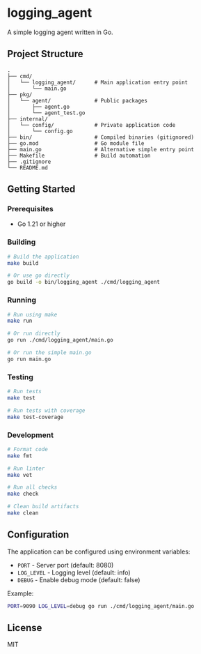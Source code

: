 # logging_agent

A simple logging agent written in Go.

## Project Structure

```
.
├── cmd/
│   └── logging_agent/      # Main application entry point
│       └── main.go
├── pkg/
│   └── agent/              # Public packages
│       ├── agent.go
│       └── agent_test.go
├── internal/
│   └── config/             # Private application code
│       └── config.go
├── bin/                    # Compiled binaries (gitignored)
├── go.mod                  # Go module file
├── main.go                 # Alternative simple entry point
├── Makefile                # Build automation
├── .gitignore
└── README.md
```

## Getting Started

### Prerequisites

- Go 1.21 or higher

### Building

```bash
# Build the application
make build

# Or use go directly
go build -o bin/logging_agent ./cmd/logging_agent
```

### Running

```bash
# Run using make
make run

# Or run directly
go run ./cmd/logging_agent/main.go

# Or run the simple main.go
go run main.go
```

### Testing

```bash
# Run tests
make test

# Run tests with coverage
make test-coverage
```

### Development

```bash
# Format code
make fmt

# Run linter
make vet

# Run all checks
make check

# Clean build artifacts
make clean
```

## Configuration

The application can be configured using environment variables:

- `PORT` - Server port (default: 8080)
- `LOG_LEVEL` - Logging level (default: info)
- `DEBUG` - Enable debug mode (default: false)

Example:
```bash
PORT=9090 LOG_LEVEL=debug go run ./cmd/logging_agent/main.go
```

## License

MIT